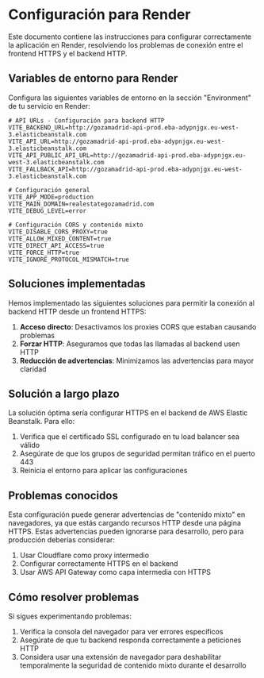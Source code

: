 # Configuración para Render

Este documento contiene las instrucciones para configurar correctamente la aplicación en Render, resolviendo los problemas de conexión entre el frontend HTTPS y el backend HTTP.

## Variables de entorno para Render

Configura las siguientes variables de entorno en la sección "Environment" de tu servicio en Render:

```
# API URLs - Configuración para backend HTTP
VITE_BACKEND_URL=http://gozamadrid-api-prod.eba-adypnjgx.eu-west-3.elasticbeanstalk.com
VITE_API_URL=http://gozamadrid-api-prod.eba-adypnjgx.eu-west-3.elasticbeanstalk.com
VITE_API_PUBLIC_API_URL=http://gozamadrid-api-prod.eba-adypnjgx.eu-west-3.elasticbeanstalk.com
VITE_FALLBACK_API=http://gozamadrid-api-prod.eba-adypnjgx.eu-west-3.elasticbeanstalk.com

# Configuración general
VITE_APP_MODE=production
VITE_MAIN_DOMAIN=realestategozamadrid.com
VITE_DEBUG_LEVEL=error

# Configuración CORS y contenido mixto
VITE_DISABLE_CORS_PROXY=true
VITE_ALLOW_MIXED_CONTENT=true
VITE_DIRECT_API_ACCESS=true
VITE_FORCE_HTTP=true
VITE_IGNORE_PROTOCOL_MISMATCH=true
```

## Soluciones implementadas

Hemos implementado las siguientes soluciones para permitir la conexión al backend HTTP desde un frontend HTTPS:

1. **Acceso directo**: Desactivamos los proxies CORS que estaban causando problemas
2. **Forzar HTTP**: Aseguramos que todas las llamadas al backend usen HTTP
3. **Reducción de advertencias**: Minimizamos las advertencias para mayor claridad

## Solución a largo plazo

La solución óptima sería configurar HTTPS en el backend de AWS Elastic Beanstalk. Para ello:

1. Verifica que el certificado SSL configurado en tu load balancer sea válido
2. Asegúrate de que los grupos de seguridad permitan tráfico en el puerto 443
3. Reinicia el entorno para aplicar las configuraciones

## Problemas conocidos

Esta configuración puede generar advertencias de "contenido mixto" en navegadores, ya que estás cargando recursos HTTP desde una página HTTPS. Estas advertencias pueden ignorarse para desarrollo, pero para producción deberías considerar:

1. Usar Cloudflare como proxy intermedio
2. Configurar correctamente HTTPS en el backend
3. Usar AWS API Gateway como capa intermedia con HTTPS

## Cómo resolver problemas

Si sigues experimentando problemas:

1. Verifica la consola del navegador para ver errores específicos
2. Asegúrate de que tu backend responda correctamente a peticiones HTTP
3. Considera usar una extensión de navegador para deshabilitar temporalmente la seguridad de contenido mixto durante el desarrollo 